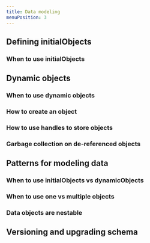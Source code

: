 ```yaml
---
title: Data modeling
menuPosition: 3
---
```


## Defining initialObjects

### When to use initialObjects

## Dynamic objects

### When to use dynamic objects

### How to create an object

### How to use handles to store objects

### Garbage collection on de-referenced objects

## Patterns for modeling data

### When to use initialObjects vs dynamicObjects

### When to use one vs multiple objects

### Data objects are nestable

## Versioning and upgrading schema

